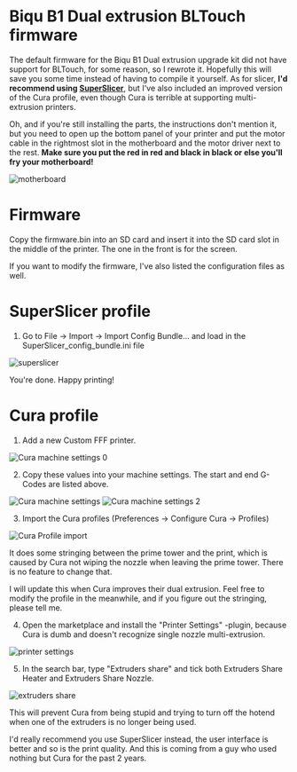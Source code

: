# Biqu B1 Dual extrusion BLTouch firmware

The default firmware for the Biqu B1 Dual extrusion upgrade kit did not have support for BLTouch, for some reason, so I rewrote it.
Hopefully this will save you some time instead of having to compile it yourself. As for slicer, **I'd recommend using [SuperSlicer](https://github.com/supermerill/SuperSlicer/releases)**, but I've also included an improved version of the Cura profile, even though Cura is terrible at supporting multi-extrusion printers.

Oh, and if you're still installing the parts, the instructions don't mention it, but you need to open up the bottom panel of your printer and put the motor cable in the rightmost slot in the motherboard and the motor driver next to the rest. **Make sure you put the red in red and black in black or else you'll fry your motherboard!**

![motherboard](https://user-images.githubusercontent.com/48849652/143468011-89eeb33e-20a5-4c28-b93d-4e5a31a3607b.jpg)

# Firmware

Copy the firmware.bin into an SD card and insert it into the SD card slot in the middle of the printer. The one in the front is for the screen.

If you want to modify the firmware, I've also listed the configuration files as well.

# SuperSlicer profile
1. Go to File -> Import -> Import Config Bundle... and load in the SuperSlicer_config_bundle.ini file

![superslicer](https://user-images.githubusercontent.com/48849652/146986880-61d8802c-e153-4d43-8244-4c205acc34eb.jpg)

You're done. Happy printing!



# Cura profile
1.  Add a new Custom FFF printer.

![Cura machine settings 0](https://user-images.githubusercontent.com/48849652/143470194-77956637-4b54-460d-8db9-5b7af5cb0d05.jpg)

2. Copy these values into your machine settings. The start and end G-Codes are listed above.

![Cura machine settings](https://user-images.githubusercontent.com/48849652/143470296-1d4a0af4-e1d4-4532-aa34-9cb660b937b0.jpg)
![Cura machine settings 2](https://user-images.githubusercontent.com/48849652/143470303-bda7a373-bc3c-4cc1-a749-26d6108e51a9.jpg)

3. Import the Cura profiles (Preferences -> Configure Cura -> Profiles)

![Cura Profile import](https://user-images.githubusercontent.com/48849652/143470844-804f33a5-c793-4707-a500-206edd3000c2.jpg)

It does some stringing between the prime tower and the print, which is caused by Cura not wiping the nozzle when leaving the prime tower. There is no feature to change that.

I will update this when Cura improves their dual extrusion. Feel free to modify the profile in the meanwhile, and if you figure out the stringing, please tell me.

4. Open the marketplace and install the "Printer Settings" -plugin, because Cura is dumb and doesn't recognize single nozzle multi-extrusion.

![printer settings](https://user-images.githubusercontent.com/48849652/143481611-24ec0a6e-c3a2-4aef-9f73-48b419885fbb.jpg)

5. In the search bar, type "Extruders share" and tick both Extruders Share Heater and Extruders Share Nozzle.

![extruders share](https://user-images.githubusercontent.com/48849652/143485912-5b816d4c-abc4-4f41-ae4e-2c134c3e822d.jpg)

This will prevent Cura from being stupid and trying to turn off the hotend when one of the extruders is no longer being used.

I'd really recommend you use SuperSlicer instead, the user interface is better and so is the print quality. And this is coming from a guy who used nothing but Cura for the past 2 years.
